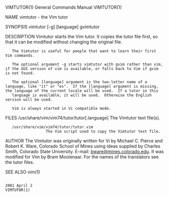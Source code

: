 VIMTUTOR(1)                                                                                General Commands Manual                                                                                VIMTUTOR(1)



NAME
       vimtutor - the Vim tutor

SYNOPSIS
       vimtutor [-g] [language]
       gvimtutor

DESCRIPTION
       Vimtutor starts the Vim tutor.  It copies the tutor file first, so that it can be modified without changing the original file.

       The Vimtutor is useful for people that want to learn their first Vim commands.

       The optional argument -g starts vimtutor with gvim rather than vim, if the GUI version of vim is available, or falls back to Vim if gvim is not found.

       The optional [language] argument is the two-letter name of a language, like "it" or "es".  If the [language] argument is missing, the language of the current locale will be used.  If a tutor in this
       language is available, it will be used.  Otherwise the English version will be used.

       Vim is always started in Vi compatible mode.

FILES
       /usr/share/vim/vim74/tutor/tutor[.language]
                      The Vimtutor text file(s).

       /usr/share/vim/vim74/tutor/tutor.vim
                      The Vim script used to copy the Vimtutor text file.

AUTHOR
       The Vimtutor was originally written for Vi by Michael C. Pierce and Robert K.  Ware,  Colorado  School  of  Mines  using  ideas  supplied  by  Charles  Smith,  Colorado  State  University.   E-mail:
       bware@mines.colorado.edu.
       It was modified for Vim by Bram Moolenaar.  For the names of the translators see the tutor files.

SEE ALSO
       vim(1)



                                                                                                 2001 April 2                                                                                     VIMTUTOR(1)
